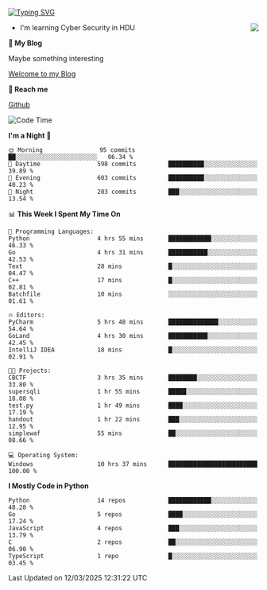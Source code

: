 [![Typing SVG](https://readme-typing-svg.herokuapp.com?font=Fira+Code&pause=1000&random=false&width=450&height=60&lines=Hello+%F0%9F%91%8B%F0%9F%8F%BB;I'm+JBNRZ)](https://git.io/typing-svg)

<a href="#">
  <img align="right" src="https://github-readme-stats.vercel.app/api?username=JBNRZ&show_icons=true&bg_color=15,f2f7fd,E0EAFC" />
</a>

- I'm learning Cyber Security in HDU

 **🌱 My Blog**

Maybe something interesting

[Welcome to my Blog](https://jbnrz.com.cn/)

 **💬 Reach me** 

[Github](https://github.com/JBNRZ)


<!--START_SECTION:waka-->
![Code Time](http://img.shields.io/badge/Code%20Time-1%2C018%20hrs%2052%20mins-blue)

**I'm a Night 🦉** 

```text
🌞 Morning                95 commits          ██░░░░░░░░░░░░░░░░░░░░░░░   06.34 % 
🌆 Daytime                598 commits         ██████████░░░░░░░░░░░░░░░   39.89 % 
🌃 Evening                603 commits         ██████████░░░░░░░░░░░░░░░   40.23 % 
🌙 Night                  203 commits         ███░░░░░░░░░░░░░░░░░░░░░░   13.54 % 
```


📊 **This Week I Spent My Time On** 

```text
💬 Programming Languages: 
Python                   4 hrs 55 mins       ████████████░░░░░░░░░░░░░   46.33 % 
Go                       4 hrs 31 mins       ███████████░░░░░░░░░░░░░░   42.53 % 
Text                     28 mins             █░░░░░░░░░░░░░░░░░░░░░░░░   04.47 % 
C++                      17 mins             █░░░░░░░░░░░░░░░░░░░░░░░░   02.81 % 
Batchfile                10 mins             ░░░░░░░░░░░░░░░░░░░░░░░░░   01.61 % 

🔥 Editors: 
PyCharm                  5 hrs 48 mins       ██████████████░░░░░░░░░░░   54.64 % 
GoLand                   4 hrs 30 mins       ███████████░░░░░░░░░░░░░░   42.45 % 
IntelliJ IDEA            18 mins             █░░░░░░░░░░░░░░░░░░░░░░░░   02.91 % 

🐱‍💻 Projects: 
CBCTF                    3 hrs 35 mins       ████████░░░░░░░░░░░░░░░░░   33.80 % 
supersqli                1 hr 55 mins        █████░░░░░░░░░░░░░░░░░░░░   18.08 % 
test.py                  1 hr 49 mins        ████░░░░░░░░░░░░░░░░░░░░░   17.19 % 
handout                  1 hr 22 mins        ███░░░░░░░░░░░░░░░░░░░░░░   12.95 % 
simplewaf                55 mins             ██░░░░░░░░░░░░░░░░░░░░░░░   08.66 % 

💻 Operating System: 
Windows                  10 hrs 37 mins      █████████████████████████   100.00 % 
```

**I Mostly Code in Python** 

```text
Python                   14 repos            ████████████░░░░░░░░░░░░░   48.28 % 
Go                       5 repos             ████░░░░░░░░░░░░░░░░░░░░░   17.24 % 
JavaScript               4 repos             ███░░░░░░░░░░░░░░░░░░░░░░   13.79 % 
C                        2 repos             ██░░░░░░░░░░░░░░░░░░░░░░░   06.90 % 
TypeScript               1 repo              █░░░░░░░░░░░░░░░░░░░░░░░░   03.45 % 
```




 Last Updated on 12/03/2025 12:31:22 UTC
<!--END_SECTION:waka-->
